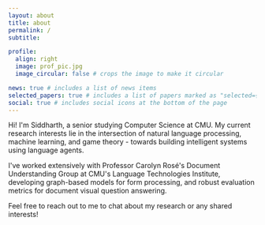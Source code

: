 ```yaml
---
layout: about
title: about
permalink: /
subtitle: 

profile:
  align: right
  image: prof_pic.jpg
  image_circular: false # crops the image to make it circular

news: true # includes a list of news items
selected_papers: true # includes a list of papers marked as "selected={true}"
social: true # includes social icons at the bottom of the page
---
```


Hi! I'm Siddharth, a senior studying Computer Science at CMU. My current research interests lie in the intersection of natural language processing, machine learning, and game theory - towards building intelligent systems using language agents. 

I've worked extensively with Professor Carolyn Rosé's Document Understanding Group at CMU's Language Technologies Institute, developing graph-based models for form processing, and robust evaluation metrics for document visual question answering. 

Feel free to reach out to me to chat about my research or any shared interests!